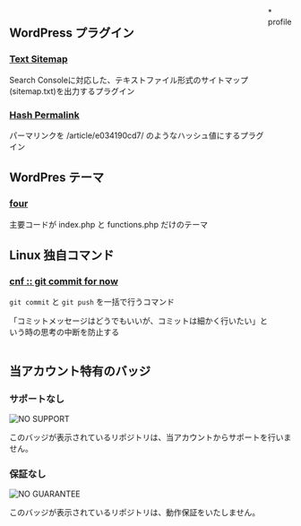 <style>
.my-column {
    display: flex;
}
</style>

<div class="my-column">

<section>

## WordPress プラグイン

### [Text Sitemap](https://github.com/addshlab/text-sitemap)

Search Consoleに対応した、テキストファイル形式のサイトマップ(sitemap.txt)を出力するプラグイン

### [Hash Permalink](https://github.com/addshlab/hash-permalink)

パーマリンクを /article/e034190cd7/ のようなハッシュ値にするプラグイン

## WordPres テーマ

### [four](https://github.com/addshlab/four)

主要コードが index.php と functions.php だけのテーマ

## Linux 独自コマンド

### [cnf :: git commit for now](https://github.com/addshlab/commit-for-now)

`git commit` と `git push` を一括で行うコマンド

「コミットメッセージはどうでもいいが、コミットは細かく行いたい」という時の思考の中断を防止する

</section>

<section>
* profile
</section>

</div>

## 当アカウント特有のバッジ

### サポートなし

![NO SUPPORT](https://add.sh/images/no-support.png)

このバッジが表示されているリポジトリは、当アカウントからサポートを行いません。

### 保証なし

![NO GUARANTEE](https://add.sh/images/no-guarantee.png)

このバッジが表示されているリポジトリは、動作保証をいたしません。

